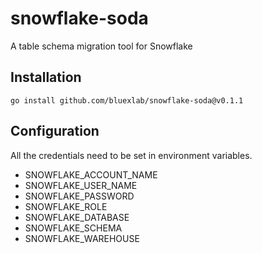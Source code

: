 # snowflake-soda

A table schema migration tool for Snowflake

## Installation

```
go install github.com/bluexlab/snowflake-soda@v0.1.1
```

## Configuration

All the credentials need to be set in environment variables.

- SNOWFLAKE_ACCOUNT_NAME
- SNOWFLAKE_USER_NAME
- SNOWFLAKE_PASSWORD
- SNOWFLAKE_ROLE
- SNOWFLAKE_DATABASE
- SNOWFLAKE_SCHEMA
- SNOWFLAKE_WAREHOUSE
